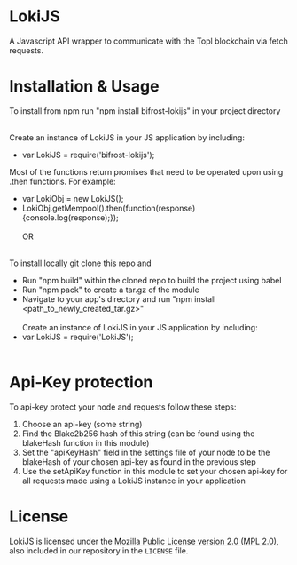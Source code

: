 # LokiJS
A Javascript API wrapper to communicate with the Topl blockchain via fetch requests.

# Installation & Usage
To install from npm run "npm install bifrost-lokijs" in your project directory<br/><br/>

Create an instance of LokiJS in your JS application by including:<br/>
* var LokiJS = require('bifrost-lokijs');<br/>

Most of the functions return promises that need to be operated upon using .then functions. For example: <br/>
* var LokiObj = new LokiJS();<br/>
* LokiObj.getMempool().then(function(response){console.log(response);});<br/><br/>
OR<br/><br/>

To install locally git clone this repo and<br/>
* Run "npm build" within the cloned repo to build the project using babel<br/>
* Run "npm pack" to create a tar.gz of the module<br/>
* Navigate to your app's directory and run "npm install <path_to_newly_created_tar.gz>"<br/><br/>
Create an instance of LokiJS in your JS application by including:<br/>
* var LokiJS = require('LokiJS');<br/><br/>


# Api-Key protection
To api-key protect your node and requests follow these steps:<br/>
1. Choose an api-key (some string)<br/>
2. Find the Blake2b256 hash of this string (can be found using the blakeHash function in this module)<br/>
3. Set the "apiKeyHash" field in the settings file of your node to be the blakeHash of your chosen api-key as found in the previous step<br/>
4. Use the setApiKey function in this module to set your chosen api-key for all requests made using a LokiJS instance in your application<br/>

# License
LokiJS is licensed under the
[Mozilla Public License version 2.0 (MPL 2.0)](https://www.mozilla.org/en-US/MPL/2.0), also included
in our repository in the `LICENSE` file.

